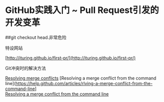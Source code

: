 # GitHub实践入门 ~ Pull Request引发的开发变革
##git checkout head.非常危险


特设网站

  [http://ituring.github.io/first-pr/](http://ituring.github.io/first-pr/)

Git冲突时的解决方法

[Resolving merge conflicts](https://help.github.com/articles/resolving-merge-conflicts/)
[Resolving a merge conflict from the command line](https://help.github.com/articles/rlving-a-merge-conflict-from-the-command-line]	
[Resolving a merge conflict from the command line](https://help.gihub.com/articles/resolving-a-merge-conflict-from-the-command-line/)
